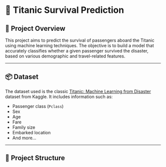 # 🚢 Titanic Survival Prediction

## 📝 Project Overview

This project aims to predict the survival of passengers aboard the Titanic using machine learning techniques. The objective is to build a model that accurately classifies whether a given passenger survived the disaster, based on various demographic and travel-related features.

---

## 📦 Dataset

The dataset used is the classic [Titanic: Machine Learning from Disaster](https://www.kaggle.com/competitions/titanic) dataset from Kaggle. It includes information such as:

- Passenger class (`Pclass`)
- Sex
- Age
- Fare
- Family size
- Embarked location
- And more...

---

## 📁 Project Structure
